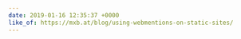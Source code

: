 ```yaml
---
date: 2019-01-16 12:35:37 +0000
like_of: https://mxb.at/blog/using-webmentions-on-static-sites/
---
```

